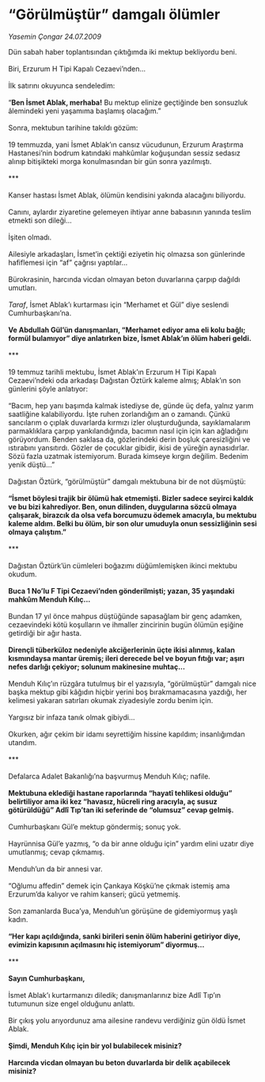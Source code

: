 # “Görülmüştür” damgalı ölümler

*Yasemin Çongar 24.07.2009*

<div class="taraf_structure_2col_1zq">
<div class="margen_n">



 <p>Dün sabah haber toplantısından çıktığımda iki mektup bekliyordu beni. <br/><br/>Biri, Erzurum H Tipi Kapalı Cezaevi’nden... <br/><br/>İlk satırını okuyunca sendeledim: <br/><br/>“<b>Ben İsmet Ablak, merhaba!</b> Bu mektup elinize geçtiğinde ben sonsuzluk âlemindeki yeni yaşamıma başlamış olacağım.” <br/><br/>Sonra, mektubun tarihine takıldı gözüm: <br/><br/>19 temmuzda, yani İsmet Ablak’ın cansız vücudunun, Erzurum Araştırma Hastanesi’nin bodrum katındaki mahkûmlar koğuşundan sessiz sedasız alınıp bitişikteki morga konulmasından bir gün sonra yazılmıştı. <br/><br/>*** <br/><br/>Kanser hastası İsmet Ablak, ölümün kendisini yakında alacağını biliyordu. <br/><br/>Canını, aylardır ziyaretine gelemeyen ihtiyar anne babasının yanında teslim etmekti son dileği... <br/><br/>İşiten olmadı. <br/><br/>Ailesiyle arkadaşları, İsmet’in çektiği eziyetin hiç olmazsa son günlerinde hafiflemesi için “af” çağrısı yaptılar... <br/><br/>Bürokrasinin, harcında vicdan olmayan beton duvarlarına çarpıp dağıldı umutları.<i> <br/><br/>Taraf</i>, İsmet Ablak’ı kurtarması için “Merhamet et Gül” diye seslendi Cumhurbaşkanı’na.<b> <br/><br/>Ve Abdullah Gül’ün danışmanları, “Merhamet ediyor ama eli kolu bağlı; formül bulamıyor” diye anlatırken bize, İsmet Ablak’ın ölüm haberi geldi.</b> <br/><br/>*** <br/><br/>19 temmuz tarihli mektubu, İsmet Ablak’ın Erzurum H Tipi Kapalı Cezaevi’ndeki oda arkadaşı Dağıstan Öztürk kaleme almış; Ablak’ın son günlerini şöyle anlatıyor: <br/><br/>“Bacım, hep yanı başımda kalmak istediyse de, günde üç defa, yalnız yarım saatliğine kalabiliyordu. İşte ruhen zorlandığım an o zamandı. Çünkü sancılarım o çıplak duvarlarda kırmızı izler oluşturduğunda, sayıklamalarım parmaklıklara çarpıp yankılandığında, bacımın nasıl için için kan ağladığını görüyordum. Benden saklasa da, gözlerindeki derin boşluk çaresizliğini ve ıstırabını yansıtırdı. Gözler de çocuklar gibidir, ikisi de yüreğin aynasıdırlar. Sözü fazla uzatmak istemiyorum. Burada kimseye kırgın değilim. Bedenim yenik düştü...” <br/><br/>Dağıstan Öztürk, “görülmüştür” damgalı mektubuna bir de not düşmüştü:<b> <br/><br/>“İsmet böylesi trajik bir ölümü hak etmemişti. Bizler sadece seyirci kaldık ve bu bizi kahrediyor. Ben, onun dilinden, duygularına sözcü olmaya çalışarak, birazcık da olsa vefa borcumuzu ödemek amacıyla, bu mektubu kaleme aldım. Belki bu ölüm, bir son olur umuduyla onun sessizliğinin sesi olmaya çalıştım.”</b> <br/><br/>*** <br/><br/>Dağıstan Öztürk’ün cümleleri boğazımı düğümlemişken ikinci mektubu okudum.<b> <br/><br/>Buca 1 No’lu F Tipi Cezaevi’nden gönderilmişti; yazan, 35 yaşındaki mahkûm Menduh Kılıç...</b> <br/><br/>Bundan 17 yıl önce mahpus düştüğünde sapasağlam bir genç adamken, cezaevindeki kötü koşulların ve ihmaller zincirinin bugün ölümün eşiğine getirdiği bir ağır hasta.<b> <br/><br/>Dirençli tüberküloz nedeniyle akciğerlerinin üçte ikisi alınmış, kalan kısmındaysa mantar üremiş; ileri derecede bel ve boyun fıtığı var; aşırı nefes darlığı çekiyor; solunum makinesine muhtaç...</b> <br/><br/>Menduh Kılıç’ın rüzgâra tutulmuş bir el yazısıyla, “görülmüştür” damgalı nice başka mektup gibi kâğıdın hiçbir yerini boş bırakmamacasına yazdığı, her kelimesi yakaran satırları okumak ziyadesiyle zordu benim için. <br/><br/>Yargısız bir infaza tanık olmak gibiydi... <br/><br/>Okurken, ağır çekim bir idamı seyrettiğim hissine kapıldım; insanlığımdan utandım. <br/><br/>*** <br/><br/>Defalarca Adalet Bakanlığı’na başvurmuş Menduh Kılıç; nafile. <b><br/><br/>Mektubuna eklediği hastane raporlarında “hayatî tehlikesi olduğu” belirtiliyor ama iki kez “havasız, hücreli ring aracıyla, aç susuz götürüldüğü” Adlî Tıp’tan iki seferinde de “olumsuz” cevap gelmiş.</b> <br/><br/>Cumhurbaşkanı Gül’e mektup göndermiş; sonuç yok. <br/><br/>Hayrünnisa Gül’e yazmış, “o da bir anne olduğu için” yardım elini uzatır diye umutlanmış; cevap çıkmamış. <br/><br/>Menduh’un da bir annesi var. <br/><br/>“Oğlumu affedin” demek için Çankaya Köşkü’ne çıkmak istemiş ama Erzurum’da kalıyor ve rahim kanseri; gücü yetmemiş. <br/><br/>Son zamanlarda Buca’ya, Menduh’un görüşüne de gidemiyormuş yaşlı kadın.<b> <br/><br/>“Her kapı açıldığında, sanki birileri senin ölüm haberini getiriyor diye, evimizin kapısının açılmasını hiç istemiyorum” diyormuş...</b> <br/><br/>*** <b><br/><br/>Sayın Cumhurbaşkanı,</b> <br/><br/>İsmet Ablak’ı kurtarmanızı diledik; danışmanlarınız bize Adlî Tıp’ın tutumunun size engel olduğunu anlattı. <br/><br/>Bir çıkış yolu arıyordunuz ama ailesine randevu verdiğiniz gün öldü İsmet Ablak.<b> <br/><br/>Şimdi, Menduh Kılıç için bir yol bulabilecek misiniz? <br/><br/>Harcında vicdan olmayan bu beton duvarlarda bir delik açabilecek misiniz?</b></p>
<br/>
<br/>
<br/>



<br/>


<div id="taraf_not">
</div>

</div>


</div>

